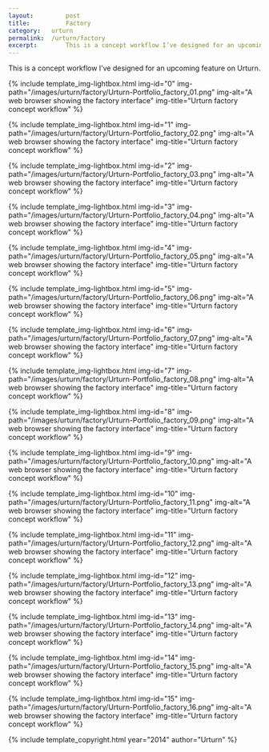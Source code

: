 ```yaml
---
layout: 		post
title: 			Factory
category: 	urturn
permalink: 	/urturn/factory
excerpt:		This is a concept workflow I’ve designed for an upcoming feature on Urturn.
---
```


This is a concept workflow I’ve designed for an upcoming feature on Urturn.

{% include template_img-lightbox.html img-id="0" img-path="/images/urturn/factory/Urturn-Portfolio_factory_01.png" img-alt="A web browser showing the factory interface" img-title="Urturn factory concept workflow" %}

{% include template_img-lightbox.html img-id="1" img-path="/images/urturn/factory/Urturn-Portfolio_factory_02.png" img-alt="A web browser showing the factory interface" img-title="Urturn factory concept workflow" %}

{% include template_img-lightbox.html img-id="2" img-path="/images/urturn/factory/Urturn-Portfolio_factory_03.png" img-alt="A web browser showing the factory interface" img-title="Urturn factory concept workflow" %}

{% include template_img-lightbox.html img-id="3" img-path="/images/urturn/factory/Urturn-Portfolio_factory_04.png" img-alt="A web browser showing the factory interface" img-title="Urturn factory concept workflow" %}

{% include template_img-lightbox.html img-id="4" img-path="/images/urturn/factory/Urturn-Portfolio_factory_05.png" img-alt="A web browser showing the factory interface" img-title="Urturn factory concept workflow" %}

{% include template_img-lightbox.html img-id="5" img-path="/images/urturn/factory/Urturn-Portfolio_factory_06.png" img-alt="A web browser showing the factory interface" img-title="Urturn factory concept workflow" %}

{% include template_img-lightbox.html img-id="6" img-path="/images/urturn/factory/Urturn-Portfolio_factory_07.png" img-alt="A web browser showing the factory interface" img-title="Urturn factory concept workflow" %}

{% include template_img-lightbox.html img-id="7" img-path="/images/urturn/factory/Urturn-Portfolio_factory_08.png" img-alt="A web browser showing the factory interface" img-title="Urturn factory concept workflow" %}

{% include template_img-lightbox.html img-id="8" img-path="/images/urturn/factory/Urturn-Portfolio_factory_09.png" img-alt="A web browser showing the factory interface" img-title="Urturn factory concept workflow" %}

{% include template_img-lightbox.html img-id="9" img-path="/images/urturn/factory/Urturn-Portfolio_factory_10.png" img-alt="A web browser showing the factory interface" img-title="Urturn factory concept workflow" %}

{% include template_img-lightbox.html img-id="10" img-path="/images/urturn/factory/Urturn-Portfolio_factory_11.png" img-alt="A web browser showing the factory interface" img-title="Urturn factory concept workflow" %}

{% include template_img-lightbox.html img-id="11" img-path="/images/urturn/factory/Urturn-Portfolio_factory_12.png" img-alt="A web browser showing the factory interface" img-title="Urturn factory concept workflow" %}

{% include template_img-lightbox.html img-id="12" img-path="/images/urturn/factory/Urturn-Portfolio_factory_13.png" img-alt="A web browser showing the factory interface" img-title="Urturn factory concept workflow" %}

{% include template_img-lightbox.html img-id="13" img-path="/images/urturn/factory/Urturn-Portfolio_factory_14.png" img-alt="A web browser showing the factory interface" img-title="Urturn factory concept workflow" %}

{% include template_img-lightbox.html img-id="14" img-path="/images/urturn/factory/Urturn-Portfolio_factory_15.png" img-alt="A web browser showing the factory interface" img-title="Urturn factory concept workflow" %}

{% include template_img-lightbox.html img-id="15" img-path="/images/urturn/factory/Urturn-Portfolio_factory_16.png" img-alt="A web browser showing the factory interface" img-title="Urturn factory concept workflow" %}

{% include template_copyright.html year="2014" author="Urturn" %}